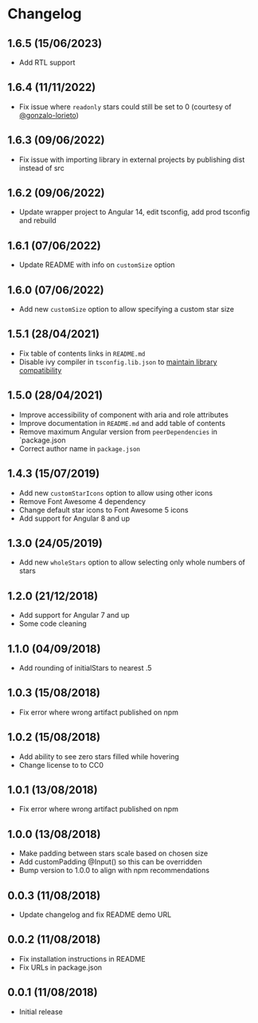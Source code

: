 # Changelog

## 1.6.5 (15/06/2023)

* Add RTL support

## 1.6.4 (11/11/2022)

* Fix issue where `readonly` stars could still be set to 0 (courtesy of [@gonzalo-lorieto](https://github.com/gonzalo-lorieto))

## 1.6.3 (09/06/2022)

* Fix issue with importing library in external projects by publishing dist instead of src

## 1.6.2 (09/06/2022)

* Update wrapper project to Angular 14, edit tsconfig, add prod tsconfig and rebuild

## 1.6.1 (07/06/2022)

* Update README with info on `customSize` option

## 1.6.0 (07/06/2022)

* Add new `customSize` option to allow specifying a custom star size

## 1.5.1 (28/04/2021)

* Fix table of contents links in `README.md`
* Disable ivy compiler in `tsconfig.lib.json` to [maintain library compatibility](https://v9.angular.io/guide/ivy#maintaining-library-compatibility)

## 1.5.0 (28/04/2021)

* Improve accessibility of component with aria and role attributes
* Improve documentation in `README.md` and add table of contents
* Remove maximum Angular version from `peerDependencies` in `package.json
* Correct author name in `package.json`

## 1.4.3 (15/07/2019)

* Add new `customStarIcons` option to allow using other icons
* Remove Font Awesome 4 dependency
* Change default star icons to Font Awesome 5 icons
* Add support for Angular 8 and up

## 1.3.0 (24/05/2019)

* Add new `wholeStars` option to allow selecting only whole numbers of stars

## 1.2.0 (21/12/2018)

* Add support for Angular 7 and up
* Some code cleaning

## 1.1.0 (04/09/2018)

* Add rounding of initialStars to nearest .5

## 1.0.3 (15/08/2018)

* Fix error where wrong artifact published on npm

## 1.0.2 (15/08/2018)

* Add ability to see zero stars filled while hovering
* Change license to to CC0

## 1.0.1 (13/08/2018)

* Fix error where wrong artifact published on npm

## 1.0.0 (13/08/2018)

* Make padding between stars scale based on chosen size
* Add customPadding @Input() so this can be overridden
* Bump version to 1.0.0 to align with npm recommendations

## 0.0.3 (11/08/2018)

* Update changelog and fix README demo URL

## 0.0.2 (11/08/2018)

* Fix installation instructions in README
* Fix URLs in package.json

## 0.0.1 (11/08/2018)

* Initial release
